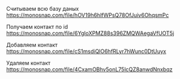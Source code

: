 

Считываем всю базу даных    
      https://monosnap.com/file/hOV19h6hlfWPsQ78OfJuiv6OhqsmPc

Получаем контакт по id
      https://monosnap.com/file/6YgloXPMZ88s396ZMQWAegaVfUOT5j

Добавляем контакт
      https://monosnap.com/file/cS1msdiQlO6hfRLyr7hWunc0DtUuyx

Удаляем контакт
      https://monosnap.com/file/4CxamOBhv5onL75lcQZ8anwdNnxbqz



